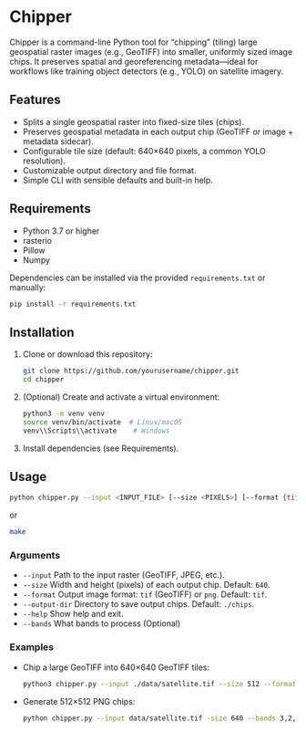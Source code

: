 # Chipper

Chipper is a command-line Python tool for “chipping” (tiling) large geospatial raster images (e.g., GeoTIFF) into smaller, uniformly sized image chips. It preserves spatial and georeferencing metadata—ideal for workflows like training object detectors (e.g., YOLO) on satellite imagery.

## Features

- Splits a single geospatial raster into fixed-size tiles (chips).
- Preserves geospatial metadata in each output chip (GeoTIFF or image + metadata sidecar).
- Configurable tile size (default: 640×640 pixels, a common YOLO resolution).
- Customizable output directory and file format.
- Simple CLI with sensible defaults and built-in help.

## Requirements

- Python 3.7 or higher
- rasterio
- Pillow
- Numpy

Dependencies can be installed via the provided `requirements.txt` or manually:

```bash
pip install -r requirements.txt
```

## Installation

1. Clone or download this repository:

   ```bash
   git clone https://github.com/yourusername/chipper.git
   cd chipper
   ```

2. (Optional) Create and activate a virtual environment:

   ```bash
   python3 -m venv venv
   source venv/bin/activate  # Linux/macOS
   venv\\Scripts\\activate    # Windows
   ```

3. Install dependencies (see Requirements).

## Usage

```bash
python chipper.py --input <INPUT_FILE> [--size <PIXELS>] [--format {tif,png}] [--output-dir <DIR>]
```

or

```bash
make
```

### Arguments

- `--input`       Path to the input raster (GeoTIFF, JPEG, etc.).
- `--size`        Width and height (pixels) of each output chip. Default: `640`.
- `--format`      Output image format: `tif` (GeoTIFF) or `png`. Default: `tif`.
- `--output-dir`  Directory to save output chips. Default: `./chips`.
- `--help`        Show help and exit.
- `--bands`        What bands to process (Optional)

### Examples

- Chip a large GeoTIFF into 640×640 GeoTIFF tiles:

  ```bash
  python3 chipper.py --input ./data/satellite.tif --size 512 --format png --output-dir output/png_chips
  ```

- Generate 512×512 PNG chips:

  ```bash
  python chipper.py --input data/satellite.tif -size 640 --bands 3,2,1  --format png --output-dir output/png_chips
  ```
